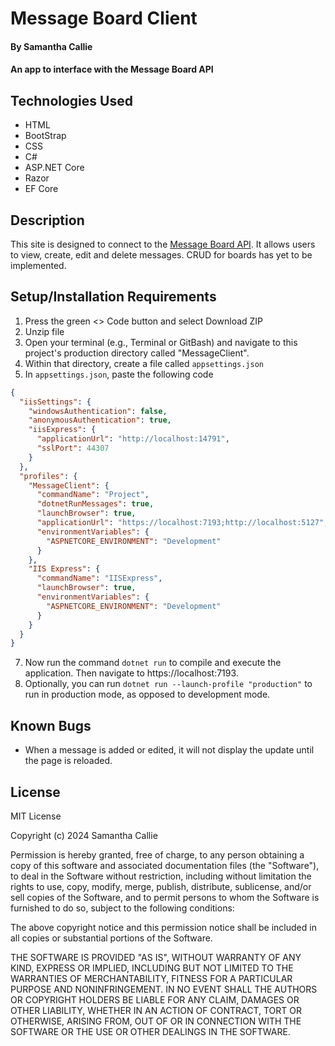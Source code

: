 # Message Board Client

#### By **Samantha Callie**

#### An app to interface with the Message Board API

## Technologies Used

* HTML
* BootStrap
* CSS
* C#
* ASP.NET Core
* Razor
* EF Core

## Description

This site is designed to connect to the [Message Board API](https://github.com/Hoomee90/message-board-api.). It allows users to view, create, edit and delete messages. CRUD for boards has yet to be implemented.

## Setup/Installation Requirements

1. Press the green <> Code button and select Download ZIP
2. Unzip file
3. Open your terminal (e.g., Terminal or GitBash) and navigate to this project's production directory called "MessageClient".
4. Within that directory, create a file called `appsettings.json`
5. In `appsettings.json`, paste the following code
```json
{
  "iisSettings": {
    "windowsAuthentication": false,
    "anonymousAuthentication": true,
    "iisExpress": {
      "applicationUrl": "http://localhost:14791",
      "sslPort": 44307
    }
  },
  "profiles": {
    "MessageClient": {
      "commandName": "Project",
      "dotnetRunMessages": true,
      "launchBrowser": true,
      "applicationUrl": "https://localhost:7193;http://localhost:5127",
      "environmentVariables": {
        "ASPNETCORE_ENVIRONMENT": "Development"
      }
    },
    "IIS Express": {
      "commandName": "IISExpress",
      "launchBrowser": true,
      "environmentVariables": {
        "ASPNETCORE_ENVIRONMENT": "Development"
      }
    }
  }
}
```
7. Now run the command `dotnet run` to compile and execute the application. Then navigate to https://localhost:7193.
8. Optionally, you can run `dotnet run --launch-profile "production"` to run in production mode, as opposed to development mode.

## Known Bugs

* When a message is added or edited, it will not display the update until the page is reloaded.

## License

MIT License

Copyright (c) 2024 Samantha Callie

Permission is hereby granted, free of charge, to any person obtaining a copy
of this software and associated documentation files (the "Software"), to deal
in the Software without restriction, including without limitation the rights
to use, copy, modify, merge, publish, distribute, sublicense, and/or sell
copies of the Software, and to permit persons to whom the Software is
furnished to do so, subject to the following conditions:

The above copyright notice and this permission notice shall be included in all
copies or substantial portions of the Software.

THE SOFTWARE IS PROVIDED "AS IS", WITHOUT WARRANTY OF ANY KIND, EXPRESS OR
IMPLIED, INCLUDING BUT NOT LIMITED TO THE WARRANTIES OF MERCHANTABILITY,
FITNESS FOR A PARTICULAR PURPOSE AND NONINFRINGEMENT. IN NO EVENT SHALL THE
AUTHORS OR COPYRIGHT HOLDERS BE LIABLE FOR ANY CLAIM, DAMAGES OR OTHER
LIABILITY, WHETHER IN AN ACTION OF CONTRACT, TORT OR OTHERWISE, ARISING FROM,
OUT OF OR IN CONNECTION WITH THE SOFTWARE OR THE USE OR OTHER DEALINGS IN THE
SOFTWARE.